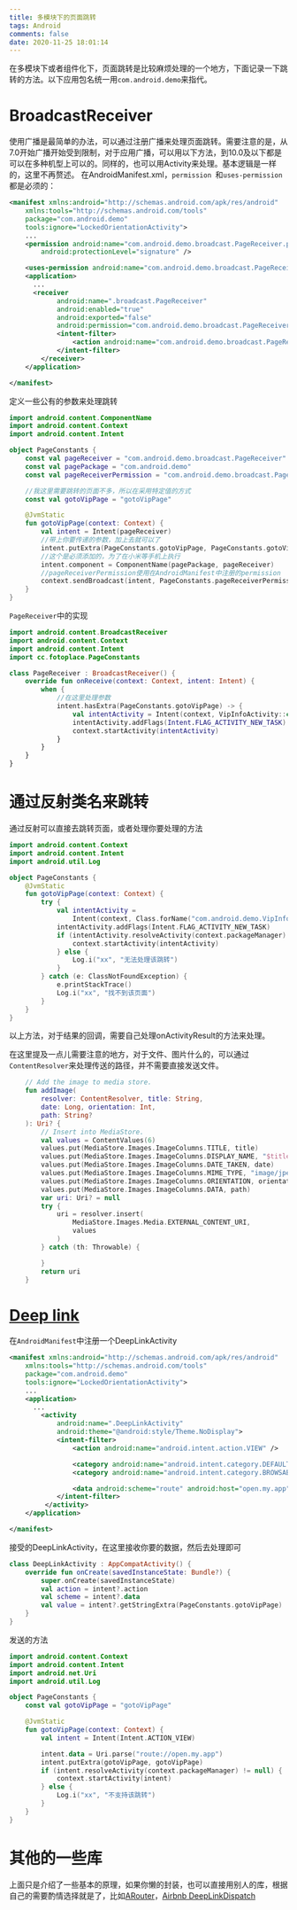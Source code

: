 ```yaml
---
title: 多模块下的页面跳转
tags: Android
comments: false
date: 2020-11-25 18:01:14
---
```

在多模块下或者组件化下，页面跳转是比较麻烦处理的一个地方，下面记录一下跳转的方法。以下应用包名统一用``com.android.demo``来指代。
<!--more-->
# BroadcastReceiver
使用广播是最简单的办法，可以通过注册广播来处理页面跳转。需要注意的是，从7.0开始广播开始受到限制，对于应用广播，可以用以下方法，到10.0及以下都是可以在多种机型上可以的。同样的，也可以用Activity来处理。基本逻辑是一样的，这里不再赘述。
在AndroidManifest.xml，``permission ``和``uses-permission``都是必须的：
```xml
<manifest xmlns:android="http://schemas.android.com/apk/res/android"
    xmlns:tools="http://schemas.android.com/tools"
    package="com.android.demo"
    tools:ignore="LockedOrientationActivity">
    ...
    <permission android:name="com.android.demo.broadcast.PageReceiver.permission"
        android:protectionLevel="signature" />

    <uses-permission android:name="com.android.demo.broadcast.PageReceiver.permission" />
    <application>
      ...
      <receiver
            android:name=".broadcast.PageReceiver"
            android:enabled="true"
            android:exported="false"
            android:permission="com.android.demo.broadcast.PageReceiver.permission">
            <intent-filter>
                <action android:name="com.android.demo.broadcast.PageReceiver" />
            </intent-filter>
        </receiver>
    </application>

</manifest>

```
定义一些公有的参数来处理跳转
```Kotlin
import android.content.ComponentName
import android.content.Context
import android.content.Intent

object PageConstants {
    const val pageReceiver = "com.android.demo.broadcast.PageReceiver"
    const val pagePackage = "com.android.demo"
    const val pageReceiverPermission = "com.android.demo.broadcast.PageReceiver.permission"

    //我这里需要跳转的页面不多，所以在采用特定值的方式
    const val gotoVipPage = "gotoVipPage"

    @JvmStatic
    fun gotoVipPage(context: Context) {
        val intent = Intent(pageReceiver)
        //带上你要传递的参数，加上去就可以了
        intent.putExtra(PageConstants.gotoVipPage, PageConstants.gotoVipPage)
        //这个是必须添加的，为了在小米等手机上执行
        intent.component = ComponentName(pagePackage, pageReceiver)
        //pageReceiverPermission使用在AndroidManifest中注册的permission
        context.sendBroadcast(intent, PageConstants.pageReceiverPermission)
    }
}
```

``PageReceiver``中的实现
```Kotlin
import android.content.BroadcastReceiver
import android.content.Context
import android.content.Intent
import cc.fotoplace.PageConstants

class PageReceiver : BroadcastReceiver() {
    override fun onReceive(context: Context, intent: Intent) {
        when {
            //在这里处理参数
            intent.hasExtra(PageConstants.gotoVipPage) -> {
                val intentActivity = Intent(context, VipInfoActivity::class.java)
                intentActivity.addFlags(Intent.FLAG_ACTIVITY_NEW_TASK)
                context.startActivity(intentActivity)
            }
        }
    }
}
```

# 通过反射类名来跳转
通过反射可以直接去跳转页面，或者处理你要处理的方法
```Kotlin
import android.content.Context
import android.content.Intent
import android.util.Log

object PageConstants {
    @JvmStatic
    fun gotoVipPage(context: Context) {
        try {
            val intentActivity =
                Intent(context, Class.forName("com.android.demo.VipInfoActivity"))
            intentActivity.addFlags(Intent.FLAG_ACTIVITY_NEW_TASK)
            if (intentActivity.resolveActivity(context.packageManager) != null) {
                context.startActivity(intentActivity)
            } else {
                Log.i("xx", "无法处理该跳转")
            }
        } catch (e: ClassNotFoundException) {
            e.printStackTrace()
            Log.i("xx", "找不到该页面")
        }
    }
}
```

以上方法，对于结果的回调，需要自己处理onActivityResult的方法来处理。

在这里提及一点儿需要注意的地方，对于文件、图片什么的，可以通过``ContentResolver``来处理传送的路径，并不需要直接发送文件。
```Kotlin
    // Add the image to media store.
    fun addImage(
        resolver: ContentResolver, title: String,
        date: Long, orientation: Int,
        path: String?
    ): Uri? {
        // Insert into MediaStore.
        val values = ContentValues(6)
        values.put(MediaStore.Images.ImageColumns.TITLE, title)
        values.put(MediaStore.Images.ImageColumns.DISPLAY_NAME, "$title.jpg")
        values.put(MediaStore.Images.ImageColumns.DATE_TAKEN, date)
        values.put(MediaStore.Images.ImageColumns.MIME_TYPE, "image/jpeg")
        values.put(MediaStore.Images.ImageColumns.ORIENTATION, orientation)
        values.put(MediaStore.Images.ImageColumns.DATA, path)
        var uri: Uri? = null
        try {
            uri = resolver.insert(
                MediaStore.Images.Media.EXTERNAL_CONTENT_URI,
                values
            )
        } catch (th: Throwable) {

        }
        return uri
    }
```
# [Deep link](https://developer.android.google.cn/training/app-links/deep-linking)
在``AndroidManifest``中注册一个DeepLinkActivity
```xml
<manifest xmlns:android="http://schemas.android.com/apk/res/android"
    xmlns:tools="http://schemas.android.com/tools"
    package="com.android.demo"
    tools:ignore="LockedOrientationActivity">
    ...
    <application>
      ...
        <activity
            android:name=".DeepLinkActivity"
            android:theme="@android:style/Theme.NoDisplay">
            <intent-filter>
                <action android:name="android.intent.action.VIEW" />

                <category android:name="android.intent.category.DEFAULT" />
                <category android:name="android.intent.category.BROWSABLE" />

                <data android:scheme="route" android:host="open.my.app"/>
            </intent-filter>
         </activity>
    </application>

</manifest>
```
接受的DeepLinkActivity，在这里接收你要的数据，然后去处理即可
```kotlin
class DeepLinkActivity : AppCompatActivity() {
    override fun onCreate(savedInstanceState: Bundle?) {
        super.onCreate(savedInstanceState)
        val action = intent?.action
        val scheme = intent?.data
        val value = intent?.getStringExtra(PageConstants.gotoVipPage)
    }
}
```
发送的方法
```kotlin
import android.content.Context
import android.content.Intent
import android.net.Uri
import android.util.Log

object PageConstants {
    const val gotoVipPage = "gotoVipPage"

    @JvmStatic
    fun gotoVipPage(context: Context) {
        val intent = Intent(Intent.ACTION_VIEW)

        intent.data = Uri.parse("route://open.my.app")
        intent.putExtra(gotoVipPage, gotoVipPage)
        if (intent.resolveActivity(context.packageManager) != null) {
            context.startActivity(intent)
        } else {
            Log.i("xx", "不支持该跳转")
        }
    }
}
```



# 其他的一些库
上面只是介绍了一些基本的原理，如果你懒的封装，也可以直接用别人的库，根据自己的需要酌情选择就是了，比如[ARouter]([https://github.com/alibaba/ARouter](https://github.com/alibaba/ARouter)
)，[Airbnb DeepLinkDispatch]([https://github.com/airbnb/DeepLinkDispatch](https://github.com/airbnb/DeepLinkDispatch)
)
